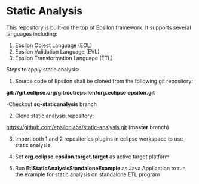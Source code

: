 # Static Analysis
This repository is built-on the top of Epsilon framework. It supports several languages including:
1. Epsilon Object Language (EOL)
2. Epsilon Validation Language (EVL)
3. Epsilon Transformation Language (ETL)

Steps to apply static analysis:

1. Source code of Epsilon shall be cloned from the following git repository:
  
  **git://git.eclipse.org/gitroot/epsilon/org.eclipse.epsilon.git**

-Checkout **sq-staticanalysis** branch

2. Clone static analysis repository:

https://github.com/epsilonlabs/static-analysis.git (**master** branch)

3. Import both 1 and 2 repositories plugins in eclipse workspace to use static analysis

4. Set **org.eclipse.epsilon.target.target** as active target platform

5. Run **EtlStaticAnalysisStandaloneExample** as Java Application to run the example for static analysis on standalone ETL program
